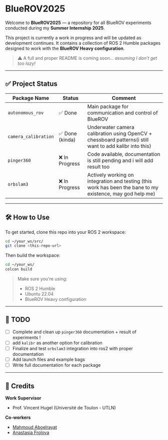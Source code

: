 # BlueROV2025

Welcome to **BlueROV2025** — a repository for all BlueROV experiments conducted during my **Summer Internship 2025**.

This project is currently a work in progress and will be updated as development continues. It contains a collection of ROS 2 Humble packages designed to work with the **BlueROV Heavy configuration**.

> ⚠️ A full and proper README is coming soon... *assuming I don’t get too lazy!*

---

## ✅ Project Status

| Package Name         | Status        | Comment                                                          |
| -------------------- | ------------- | ---------------------------------------------------------------- |
| `autonomous_rov`     | ✅ Done        | Main package for communication and control of BlueROV            |
| `camera_calibration` | ✅ Done (kinda)       | Underwater camera calibration using OpenCV + chessboard patterns(i still want to add kalibr into this)|
| `pinger360`          | ❌ In Progress | Code available, documentation is still pending and i will add result too                   |
| `orbslam3`           | ❌ In Progress | Actively working on integration and testing (this work has been the bane to my existence, may god help me)|

---

## 🛠️ How to Use

To get started, clone this repo into your ROS 2 workspace:

```bash
cd ~/your_ws/src/
git clone <this-repo-url>
```

Then build the workspace:

```bash
cd ~/your_ws/
colcon build
```

> Make sure you're using:
>
> * ROS 2 Humble
> * Ubuntu 22.04
> * BlueROV Heavy configuration

---

## 📌 TODO

* [ ] Complete and clean up `pinger360` documentation + result of experiments !
* [ ] add `kalibr` as another option for calibration
* [ ] Finalize and test `orbslam3` integration into ros2 with proper documentation
* [ ] Add launch files and example bags
* [ ] Write full documentation for each package

---
## 👥 Credits

**Work Supervisor**

* Prof. Vincent Hugel (Université de Toulon - UTLN)

**Co-workers**

* [Mahmoud Aboelrayat](https://github.com/MahmoudAboelrayat)
* [Anastasia Frolova](https://github.com/anastasiiafrolova211)